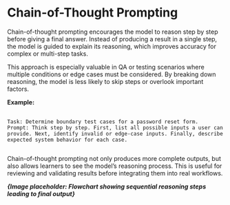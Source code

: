 <h1>Chain-of-Thought Prompting</h1>
<p>
	Chain-of-thought prompting encourages the model to reason step by step before giving a final answer. Instead of producing a result in a single step, the model is guided to explain its reasoning, which improves accuracy for complex or multi-step tasks.
</p>
<p>
	This approach is especially valuable in QA or testing scenarios where multiple conditions or edge cases must be considered. By breaking down reasoning, the model is less likely to skip steps or overlook important factors.
</p>
<b>Example:</b>
<pre>
	<code>
Task: Determine boundary test cases for a password reset form.
Prompt: Think step by step. First, list all possible inputs a user can provide. Next, identify invalid or edge-case inputs. Finally, describe expected system behavior for each case.
	</code>
</pre>
<p>
	Chain-of-thought prompting not only produces more complete outputs, but also allows learners to see the model’s reasoning process. This is useful for reviewing and validating results before integrating them into real workflows.
</p>

<footer>
	<b><i>{Image placeholder: Flowchart showing sequential reasoning steps leading to final output}</i></b>
</footer>
